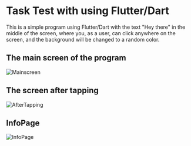 # Task Test with using Flutter/Dart


This is a simple program using Flutter/Dart with the text "Hey there" in the middle of the screen, where you, as a user, can click anywhere on the screen, and the background will be changed to a random color.

## The main screen of the program 


![Mainscreen](https://user-images.githubusercontent.com/49204238/92900406-562ed380-f428-11ea-8bc5-1c100577cede.png)

## The screen after tapping
![AfterTapping](https://user-images.githubusercontent.com/49204238/92901614-48c61900-f429-11ea-917c-cb3ade22a468.png)

## InfoPage
![InfoPage](https://user-images.githubusercontent.com/49204238/92913208-3bae2780-f433-11ea-95a4-5ebdd3a7ae2f.png)
